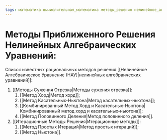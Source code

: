 ```yaml
---
tags: математика вычислительная_математика методы_решения нелинейное_алгебраическое_уравнение(НАУ)
---
```

# Методы Приближенного Решения Нелинейных Алгебраических Уравнений:
Список известных рациональных методов решения [[Нелинейное Алгебраическое Уравнение (НАУ)|нелинейных алгебраических уравнений]]:
1) [[Методы Сужения Отрезка|Методы сужения отрезка]]:
	1) [[Метод Хорд|Метод хорд]];
	2) [[Метод Касательных-Ньютона|Метод касательных-ньютона]];
	3) [[Комбинированный Метод Хорд и Касательных-Ньютона|Комбинированный метод хорд и касательных-ньютона]];
	4) [[Метод Половинного Деления|Метод половинного деления]].
2) [[Итерационные Методы Решения|Итерационные методы]]:
	1) [[Метод Простых Итераций|Метод простых итераций]];
	2) [[Метод Ньютона]].


